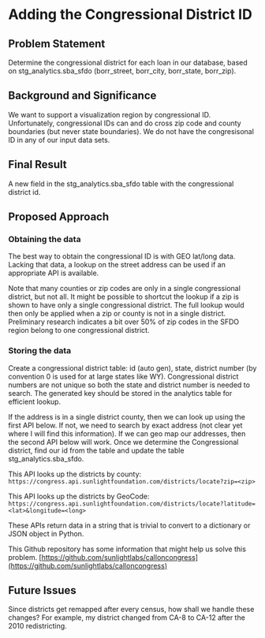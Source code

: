 # Adding the Congressional District ID

## Problem Statement

Determine the congressional district for each loan in our database,
based on stg_analytics.sba_sfdo (borr_street, borr_city, borr_state,
borr_zip).

## Background and Significance

We want to support a visualization region by congressional
ID. Unfortunately, congressional IDs can and do cross zip code and
county boundaries (but never state boundaries). We do not have the
congresisonal ID in any of our input data sets.

## Final Result

A new field in the stg_analytics.sba_sfdo table with the congressional
district id.

## Proposed Approach

### Obtaining the data

The best way to obtain the congressional ID is with GEO lat/long
data. Lacking that data, a lookup on the street address can be used if an
appropriate API is available.

Note that many counties or zip codes are only in a single
congressional district, but not all. It might be possible to shortcut
the lookup if a zip is shown to have only a single congressional
district. The full lookup would then only be applied when a zip or
county is not in a single district. Preliminary research indicates a
bit over 50% of zip codes in the SFDO region belong to one
congressional district.

### Storing the data

Create a congressional district table: id (auto gen), state, district
number (by convention 0 is used for at large states like
WY). Congressional district numbers are not unique so both the state
and district number is needed to search. The generated key should be
stored in the analytics table for efficient lookup.

If the address is in a single district county, then we can look up
using the first API below. If not, we need to search by exact address
(not clear yet where I will find this information). If we can geo map
our addresses, then the second API below will work.  Once we determine
the Congressional district, find our id from the table and update the
table stg_analytics.sba_sfdo.

This API looks up the districts by county:
`https://congress.api.sunlightfoundation.com/districts/locate?zip=<zip>`

This API looks up the districts by GeoCode:
`https://congress.api.sunlightfoundation.com/districts/locate?latitude=<lat>&longitude=<long>`

These APIs return data in a string that is trivial to convert to a
dictionary or JSON object in Python.

This Github repository has some information that might help us solve
this
problem. [https://github.com/sunlightlabs/calloncongress](https://github.com/sunlightlabs/calloncongress)

## Future Issues

Since districts get remapped after every census, how shall we handle
these changes? For example, my district changed from CA-8 to CA-12
after the 2010 redistricting.
